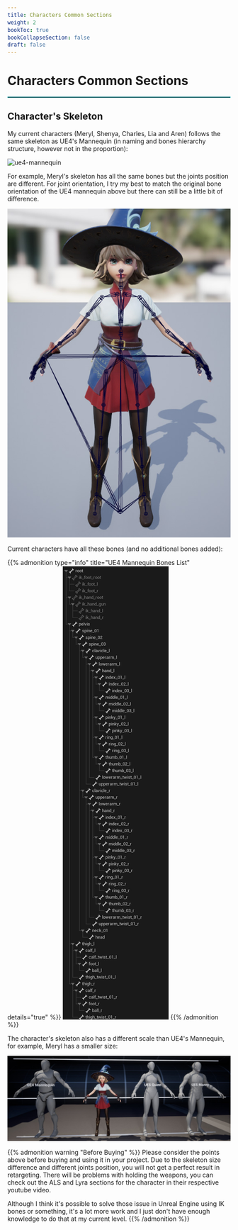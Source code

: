 ```yaml
---
title: Characters Common Sections
weight: 2
bookToc: true
bookCollapseSection: false
draft: false
---
```


# Characters Common Sections

<hr style="border: 1px solid #44c0c9;">

## Character's Skeleton

My current characters (Meryl, Shenya, Charles, Lia and Aren) follows the same skeleton as UE4's Mannequin (in naming and bones hierarchy structure, however not in the proportion):

![ue4-mannequin](img/skeleton/ue4-mannequin.png)

For example, Meryl's skeleton has all the same bones but the joints position are different. For joint orientation, I try my best to match the original bone orientation of the UE4 mannequin above but there can still be a little bit of difference.

![meryl skeleton](img/skeleton/meryl-skeleton.jpg)

Current characters have all these bones (and no additional bones added):

{{% admonition type="info" title="UE4 Mannequin Bones List" details="true" %}}
![ue4-mannequin-bones](img/skeleton/ue4-mannequin-bones.jpg)
{{% /admonition %}}


The character's skeleton also has a different scale than UE4's Mannequin, for example, Meryl has a smaller size:

![meryl scale reference](img/skeleton/meryl-scale-reference.jpg)

{{% admonition warning "Before Buying" %}}
Please consider the points above before buying and using it in your project. Due to the skeleton size difference and different joints position, you will not get a perfect result in retargeting. There will be problems with holding the weapons, you can check out the ALS and Lyra sections for the character in their respective youtube video.

Although I think it's possible to solve those issue in Unreal Engine using IK bones or something, it's a lot more work and I just don't have enough knowledge to do that at my current level.
{{% /admonition %}}
